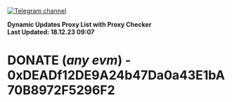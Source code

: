 [![Telegram channel](https://img.shields.io/endpoint?url=https://runkit.io/damiankrawczyk/telegram-badge/branches/master?url=https://t.me/n4z4v0d)](https://t.me/n4z4v0d) 

**Dynamic Updates Proxy List with Proxy Checker**  
**Last Updated: 18.12.23 09:07**

# DONATE (_any evm_) - 0xDEADf12DE9A24b47Da0a43E1bA70B8972F5296F2
